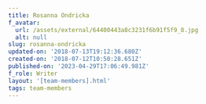 ```yaml
---
title: Rosanna Ondricka
f_avatar:
  url: /assets/external/64400443a8c3231f6b91f5f9_8.jpg
  alt: null
slug: rosanna-ondricka
updated-on: '2018-07-13T19:12:36.680Z'
created-on: '2018-07-12T10:50:28.651Z'
published-on: '2023-04-29T17:06:49.981Z'
f_role: Writer
layout: '[team-members].html'
tags: team-members
---
```



